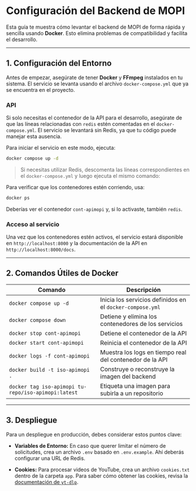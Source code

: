 # Configuración del Backend de MOPI

Esta guía te muestra cómo levantar el backend de MOPI de forma rápida y sencilla usando **Docker**. Esto elimina problemas de compatibilidad y facilita el desarrollo.

-----

## 1\. Configuración del Entorno

Antes de empezar, asegúrate de tener **Docker** y **FFmpeg** instalados en tu sistema. El servicio se levanta usando el archivo `docker-compose.yml` que ya se encuentra en el proyecto.

### API

Si solo necesitas el contenedor de la API para el desarrollo, asegúrate de que las líneas relacionadas con `redis` estén comentadas en el `docker-compose.yml`. El servicio se levantará sin Redis, ya que tu código puede manejar esta ausencia.

Para iniciar el servicio en este modo, ejecuta:

```bash
docker compose up -d
```

> Si necesitas utilizar Redis, descomenta las líneas correspondientes en el `docker-compose.yml` y luego ejecuta el mismo comando:


Para verificar que los contenedores estén corriendo, usa:

```bash
docker ps
```

Deberías ver el contenedor `cont-apimopi` y, si lo activaste, también `redis`.

### Acceso al servicio

Una vez que los contenedores estén activos, el servicio estará disponible en `http://localhost:8000` y la documentación de la API en `http://localhost:8000/docs`.

-----

## 2\. Comandos Útiles de Docker

| Comando                                   | Descripción                                             |
| ----------------------------------------- | ------------------------------------------------------- |
| `docker compose up -d`                    | Inicia los servicios definidos en el `docker-compose.yml` |
| `docker compose down`                     | Detiene y elimina los contenedores de los servicios     |
| `docker stop cont-apimopi`                | Detiene el contenedor de la API                         |
| `docker start cont-apimopi`               | Reinicia el contenedor de la API                        |
| `docker logs -f cont-apimopi`             | Muestra los logs en tiempo real del contenedor de la API  |
| `docker build -t iso-apimopi .`           | Construye o reconstruye la imagen del backend           |
| `docker tag iso-apimopi tu-repo/iso-apimopi:latest` | Etiqueta una imagen para subirla a un repositorio |

-----

## 3\. Despliegue

Para un despliegue en producción, debes considerar estos puntos clave:

  * **Variables de Entorno:**
    En caso que querer limitar el número de solicitudes, crea un archivo `.env` basado en `.env.example`. Ahí deberás configurar una URL de Redis.

  * **Cookies:**
    Para procesar videos de YouTube, crea un archivo `cookies.txt` dentro de la carpeta `app`. Para saber cómo obtener las cookies, revisa la [documentación de `yt-dlp`](https://www.google.com/search?q=%5Bhttps://github.com/yt-dlp/yt-dlp/wiki/FAQ%23how-do-i-pass-cookies-to-yt-dlp%5D\(https://github.com/yt-dlp/yt-dlp/wiki/FAQ%23how-do-i-pass-cookies-to-yt-dlp\)).